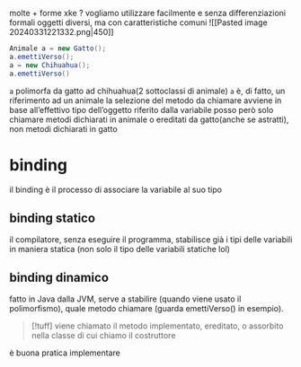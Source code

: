 molte + forme
xke ?
vogliamo utilizzare facilmente e senza differenziazioni formali oggetti diversi, ma con caratteristiche comuni
![[Pasted image 20240331221332.png|450]]
```java
Animale a = new Gatto();
a.emettiVerso();
a = new Chihuahua();
a.emettiVerso()
```
`a` polimorfa da gatto ad chihuahua(2 sottoclassi di animale)
`a` è, di fatto, un riferimento ad un animale
la selezione del metodo da chiamare avviene in base all’effettivo tipo dell’oggetto riferito dalla variabile
posso però solo chiamare metodi dichiarati in animale o ereditati da gatto(anche se astratti), non metodi dichiarati in gatto

# binding
il binding è il processo di associare la variabile al suo tipo
## binding statico
il compilatore, senza eseguire il programma, stabilisce già i tipi delle variabili in maniera statica (non solo il tipo delle variabili statiche lol)
## binding dinamico
fatto in Java dalla JVM, serve a stabilire (quando viene usato il polimorfismo), quale metodo chiamare (guarda emettiVerso() in esempio). 
>[!tuff] viene chiamato il metodo implementato, ereditato, o assorbito nella classe di cui chiamo il costruttore

è buona pratica implementare 
